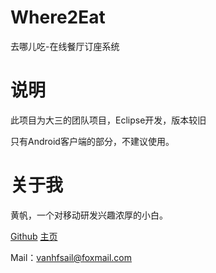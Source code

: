 # Where2Eat
去哪儿吃-在线餐厅订座系统

# 说明
此项目为大三的团队项目，Eclipse开发，版本较旧

只有Android客户端的部分，不建议使用。


# 关于我

黄帆，一个对移动研发兴趣浓厚的小白。

[Github](http://github.com/vanhfsail)
[主页](http://www.vanhfsail.site)

Mail：vanhfsail@foxmail.com
